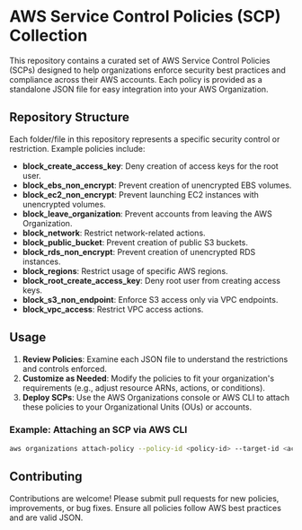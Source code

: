 # AWS Service Control Policies (SCP) Collection

This repository contains a curated set of AWS Service Control Policies (SCPs) designed to help organizations enforce security best practices and compliance across their AWS accounts. Each policy is provided as a standalone JSON file for easy integration into your AWS Organization.

## Repository Structure

Each folder/file in this repository represents a specific security control or restriction. Example policies include:

- **block_create_access_key**: Deny creation of access keys for the root user.
- **block_ebs_non_encrypt**: Prevent creation of unencrypted EBS volumes.
- **block_ec2_non_encrypt**: Prevent launching EC2 instances with unencrypted volumes.
- **block_leave_organization**: Prevent accounts from leaving the AWS Organization.
- **block_network**: Restrict network-related actions.
- **block_public_bucket**: Prevent creation of public S3 buckets.
- **block_rds_non_encrypt**: Prevent creation of unencrypted RDS instances.
- **block_regions**: Restrict usage of specific AWS regions.
- **block_root_create_access_key**: Deny root user from creating access keys.
- **block_s3_non_endpoint**: Enforce S3 access only via VPC endpoints.
- **block_vpc_access**: Restrict VPC access actions.

## Usage

1. **Review Policies**: Examine each JSON file to understand the restrictions and controls enforced.
2. **Customize as Needed**: Modify the policies to fit your organization's requirements (e.g., adjust resource ARNs, actions, or conditions).
3. **Deploy SCPs**: Use the AWS Organizations console or AWS CLI to attach these policies to your Organizational Units (OUs) or accounts.

### Example: Attaching an SCP via AWS CLI
```sh
aws organizations attach-policy --policy-id <policy-id> --target-id <account-or-ou-id>
```

## Contributing

Contributions are welcome! Please submit pull requests for new policies, improvements, or bug fixes. Ensure all policies follow AWS best practices and are valid JSON.
